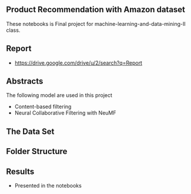## ****Product Recommendation with Amazon dataset****

These notebooks is Final project for machine-learning-and-data-mining-II class.
## Report
- https://drive.google.com/drive/u/2/search?q=Report
## Abstracts
The following model are used in this project

- Content-based filtering
- Neural Collaborative Filtering with NeuMF
## The Data Set

## Folder Structure

## Results
- Presented in the notebooks
